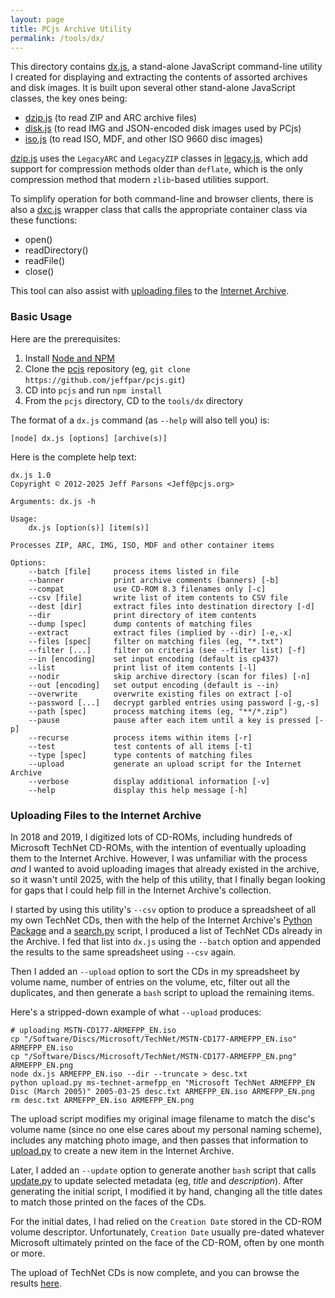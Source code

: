 ```yaml
---
layout: page
title: PCjs Archive Utility
permalink: /tools/dx/
---
```


This directory contains [dx.js](dx.js), a stand-alone JavaScript command-line utility I created for displaying and extracting the contents of assorted archives and disk images.  It is built upon several other stand-alone JavaScript classes, the key ones being:

  - [dzip.js](dzip.js) (to read ZIP and ARC archive files)
  - [disk.js](disk.js) (to read IMG and JSON-encoded disk images used by PCjs)
  - [iso.js](iso.js) (to read ISO, MDF, and other ISO 9660 disc images)

[dzip.js](dzip.js) uses the `LegacyARC` and `LegacyZIP` classes in [legacy.js](legacy.js), which add support for compression methods older than `deflate`, which is the only compression method that modern `zlib`-based utilities support.

To simplify operation for both command-line and browser clients, there is also a [dxc.js](dxc.js) wrapper class that calls the appropriate container class via these functions:

  - open()
  - readDirectory()
  - readFile()
  - close()

This tool can also assist with [uploading files](#uploading-files-to-the-internet-archive) to the [Internet Archive](https://archive.org).

### Basic Usage

Here are the prerequisites:

  1. Install [Node and NPM](https://nodejs.org)
  2. Clone the [pcjs](https://github.com/jeffpar/pcjs) repository (eg, `git clone https://github.com/jeffpar/pcjs.git`)
  3. CD into `pcjs` and run `npm install`
  4. From the `pcjs` directory, CD to the `tools/dx` directory

The format of a `dx.js` command (as `--help` will also tell you) is:

    [node] dx.js [options] [archive(s)]

Here is the complete help text:

    dx.js 1.0
    Copyright © 2012-2025 Jeff Parsons <Jeff@pcjs.org>

    Arguments: dx.js -h

    Usage:
        dx.js [option(s)] [item(s)]

    Processes ZIP, ARC, IMG, ISO, MDF and other container items

    Options:
        --batch [file]     process items listed in file
        --banner           print archive comments (banners) [-b]
        --compat           use CD-ROM 8.3 filenames only [-c]
        --csv [file]       write list of item contents to CSV file
        --dest [dir]       extract files into destination directory [-d]
        --dir              print directory of item contents
        --dump [spec]      dump contents of matching files
        --extract          extract files (implied by --dir) [-e,-x]
        --files [spec]     filter on matching files (eg, "*.txt")
        --filter [...]     filter on criteria (see --filter list) [-f]
        --in [encoding]    set input encoding (default is cp437)
        --list             print list of item contents [-l]
        --nodir            skip archive directory (scan for files) [-n]
        --out [encoding]   set output encoding (default is --in)
        --overwrite        overwrite existing files on extract [-o]
        --password [...]   decrypt garbled entries using password [-g,-s]
        --path [spec]      process matching items (eg, "**/*.zip")
        --pause            pause after each item until a key is pressed [-p]
        --recurse          process items within items [-r]
        --test             test contents of all items [-t]
        --type [spec]      type contents of matching files
        --upload           generate an upload script for the Internet Archive
        --verbose          display additional information [-v]
        --help             display this help message [-h]

### Uploading Files to the Internet Archive

In 2018 and 2019, I digitized lots of CD-ROMs, including hundreds of Microsoft TechNet CD-ROMs, with the intention of eventually uploading them to the Internet Archive.  However, I was unfamiliar with the process *and* I wanted to avoid uploading images that already existed in the archive, so it wasn't until 2025, with the help of this utility, that I finally began looking for gaps that I could help fill in the Internet Archive's collection.

I started by using this utility's `--csv` option to produce a spreadsheet of all my own TechNet CDs, then with the help of the Internet Archive's [Python Package](https://archive.org/developers/quick-start-pip.html) and a [search.py](search.py) script, I produced a list of TechNet CDs already in the Archive.  I fed that list into `dx.js` using the `--batch` option and appended the results to the same spreadsheet using `--csv` again.

Then I added an `--upload` option to sort the CDs in my spreadsheet by volume name, number of entries on the volume, etc, filter out all the duplicates, and then generate a `bash` script to upload the remaining items.

Here's a stripped-down example of what `--upload` produces:

    # uploading MSTN-CD177-ARMEFPP_EN.iso
    cp "/Software/Discs/Microsoft/TechNet/MSTN-CD177-ARMEFPP_EN.iso" ARMEFPP_EN.iso
    cp "/Software/Discs/Microsoft/TechNet/MSTN-CD177-ARMEFPP_EN.png" ARMEFPP_EN.png
    node dx.js ARMEFPP_EN.iso --dir --truncate > desc.txt
    python upload.py ms-technet-armefpp_en "Microsoft TechNet ARMEFPP_EN Disc (March 2005)" 2005-03-25 desc.txt ARMEFPP_EN.iso ARMEFPP_EN.png
    rm desc.txt ARMEFPP_EN.iso ARMEFPP_EN.png

The upload script modifies my original image filename to match the disc's volume name (since no one else cares about my personal naming scheme), includes any matching photo image, and then passes that information to [upload.py](upload.py) to create a new item in the Internet Archive.

Later, I added an `--update` option to generate another `bash` script that calls [update.py](update.py) to update selected metadata (eg, *title* and *description*).  After generating the initial script, I modified it by hand, changing all the title dates to match those printed on the faces of the CDs.

For the initial dates, I had relied on the `Creation Date` stored in the CD-ROM volume descriptor.  Unfortunately, `Creation Date` usually pre-dated whatever Microsoft ultimately printed on the face of the CD-ROM, often by one month or more.

The upload of TechNet CDs is now complete, and you can browse the results [here](https://archive.org/details/@jeffpar).
